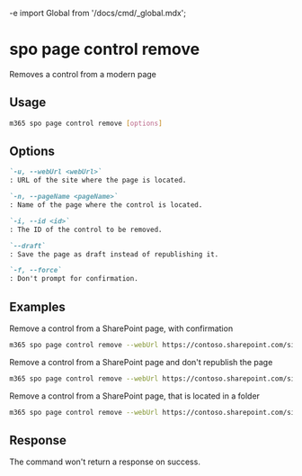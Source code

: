 -e <!-- DISCLAIMER: All secrets, passwords, and sensitive values in this document are examples only and not real credentials. -->
import Global from '/docs/cmd/_global.mdx';

# spo page control remove

Removes a control from a modern page

## Usage

```sh
m365 spo page control remove [options]
```

## Options

```md definition-list
`-u, --webUrl <webUrl>`
: URL of the site where the page is located.

`-n, --pageName <pageName>`
: Name of the page where the control is located.

`-i, --id <id>`
: The ID of the control to be removed.

`--draft`
: Save the page as draft instead of republishing it.

`-f, --force`
: Don't prompt for confirmation.
```

<Global />

## Examples

Remove a control from a SharePoint page, with confirmation

```sh
m365 spo page control remove --webUrl https://contoso.sharepoint.com/sites/Marketing --pageName home.aspx --id b3d6ebc9-6c7b-4e1e-99c1-4c08b682e8c1
```

Remove a control from a SharePoint page and don't republish the page

```sh
m365 spo page control remove --webUrl https://contoso.sharepoint.com/sites/Marketing --pageName "home.aspx" --id b3d6ebc9-6c7b-4e1e-99c1-4c08b682e8c1 --draft
```

Remove a control from a SharePoint page, that is located in a folder

```sh
m365 spo page control remove --webUrl https://contoso.sharepoint.com/sites/Marketing --pageName "Archive/home.aspx" --id b3d6ebc9-6c7b-4e1e-99c1-4c08b682e8c1
```

## Response

The command won't return a response on success.
